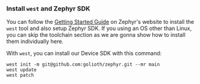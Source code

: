 ### Install `west` and Zephyr SDK

You can follow the [Getting Started Guide](https://docs.zephyrproject.org/latest/getting_started/index.html) on Zephyr's website to install the `west` tool and also setup Zephyr SDK. If you using an OS other than Linux, you can skip the toolchain section as we are gonna show how to install them individually here.

With `west`, you can install our Device SDK with this command:

```
west init -m git@github.com:golioth/zephyr.git --mr main
west update
west patch
```
